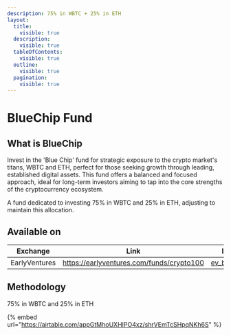 ```yaml
---
description: 75% in WBTC + 25% in ETH
layout:
  title:
    visible: true
  description:
    visible: true
  tableOfContents:
    visible: true
  outline:
    visible: true
  pagination:
    visible: true
---
```


# BlueChip Fund

## What is BlueChip

Invest in the 'Blue Chip' fund for strategic exposure to the crypto market's titans, WBTC and ETH, perfect for those seeking growth through leading, established digital assets. This fund offers a balanced and focused approach, ideal for long-term investors aiming to tap into the core strengths of the cryptocurrency ecosystem.

A fund dedicated to investing 75% in WBTC and 25% in ETH, adjusting to maintain this allocation.



## Available on

<table data-column-title-hidden data-view="cards"><thead><tr><th align="center">Exchange</th><th data-hidden data-card-target data-type="content-ref">Link</th><th data-hidden data-card-cover data-type="files">Image</th></tr></thead><tbody><tr><td align="center">EarlyVentures</td><td><a href="https://earlyventures.com/funds/crypto100">https://earlyventures.com/funds/crypto100</a></td><td><a href="../../.gitbook/assets/ev_black.png">ev_black.png</a></td></tr></tbody></table>

## Methodology

75% in WBTC and 25% in ETH

{% embed url="https://airtable.com/appGtMhoUXHIPO4xz/shrVEmTcSHpqNKh6S" %}
